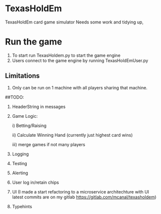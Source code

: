# TexasHoldEm
TexasHoldEm card game simulator
Needs some work and tidying up, 

# Run the game
1) To start run TexasHoldem.py to start the game engine
2) Users connect to the game engine by running TexasHoldEmUser.py

## Limitations
1) Only can be run on 1 machine with all players sharing that machine. 

##TODO: 
1) HeaderString in messages
2) Game Logic:

    i) Betting/Raising
    
    ii) Calculate Winning Hand (currently just highest card wins)
    
    iii) merge games if not many players

3) Logging
4) Testing
5) Alerting
6) User log in/retain chips
7) UI (I made a start refactoring to a microservice architechture with UI latest commits are on my gitlab https://gitlab.com/mcanal/texasholdem)
8) Typehints
